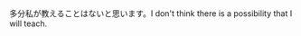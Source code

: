 <tr><td>多分私が教えることはないと思います。<td><tr><tr><td>I don't think there is a possibility that I will teach.<td><tr></table>

